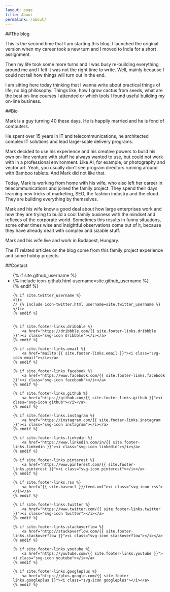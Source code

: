 ```yaml
---
layout: page
title: About
permalink: /about/
---
```


##The blog

This is the second time that I am starting this blog. I launched the original version when my career took a new turn and I moved to India for a short assignment.

Then my life took some more turns and I was busy re-building everything around me and I felt it was not the right time to write. Well, mainly because I could not tell how things will turn out in the end.

I am sitting here today thinking that I wanna write about practical things of life, no big philosophy. Things like, how I grow cactus from seeds, what are the best on-line courses I attended or which tools I found useful building my on-line business.

##Bio

Mark is a guy turning 40 these days.  He is happily married and he is fond of computers.

He spent over 15 years in IT and telecommunications, he architected complex IT solutions and lead large-scale delivery programs.

Mark decided to use his experience and his creative powers to build his own on-line venture with stuff he always wanted to use, but could not work with in a professional environment. Like AI, for example, or photography and vector art. Yeah, you usually don't see program directors running around with Bamboo tablets. And Mark did not like that.

Today, Mark is working from home with his wife, who also left her career in telecommunications and joined the family project. They spend their days learning new tricks of marketing, SEO, the fashion industry and the cloud. They are building everything by themselves.

Mark and his wife know a good deal about how large enterprises work and now they are trying to build a cool family business with the mindset and reflexes of the corporate world. Sometimes this results in funny situations, some other times wise and insightful observations come out of it, because they have already dealt with complex and sizable stuff.

Mark and his wife live and work in Budapest, Hungary.

The IT related articles on the blog come from this family project experience and some hobby projects.

##Contact

<ul class="social-media-list">
    {% if site.github_username %}
    <li>
        {% include icon-github.html username=site.github_username %}
    </li>
    {% endif %}

    {% if site.twitter_username %}
    <li>
    // {% include icon-twitter.html username=site.twitter_username %}
    </li>
    {% endif %}
    
    
    {% if site.footer-links.dribbble %}
        <a href="https://dribbble.com/{{ site.footer-links.dribbble }}"><i class="svg-icon dribbble"></i></a>
    {% endif %}
    
    {% if site.footer-links.email %}
        <a href="mailto:{{ site.footer-links.email }}"><i class="svg-icon email"></i></a>
    {% endif %}

    {% if site.footer-links.facebook %}
        <a href="https://www.facebook.com/{{ site.footer-links.facebook }}"><i class="svg-icon facebook"></i></a>
    {% endif %}

    {% if site.footer-links.github %}
        <a href="https://github.com/{{ site.footer-links.github }}"><i class="svg-icon github"></i></a>
    {% endif %}

    {% if site.footer-links.instagram %}
        <a href="https://instagram.com/{{ site.footer-links.instagram }}"><i class="svg-icon instagram"></i></a>
    {% endif %}

    {% if site.footer-links.linkedin %}
        <a href="https://www.linkedin.com/in/{{ site.footer-links.linkedin }}"><i class="svg-icon linkedin"></i></a>
    {% endif %}

    {% if site.footer-links.pinterest %}
        <a href="https://www.pinterest.com/{{ site.footer-links.pinterest }}"><i class="svg-icon pinterest"></i></a>
    {% endif %}

    {% if site.footer-links.rss %}
        <a href="{{ site.baseurl }}/feed.xml"><i class="svg-icon rss"></i></a>
    {% endif %}

    {% if site.footer-links.twitter %}
        <a href="https://www.twitter.com/{{ site.footer-links.twitter }}"><i class="svg-icon twitter"></i></a>
    {% endif %}

    {% if site.footer-links.stackoverflow %}
        <a href="http://stackoverflow.com/{{ site.footer-links.stackoverflow }}"><i class="svg-icon stackoverflow"></i></a>
    {% endif %}

    {% if site.footer-links.youtube %}
        <a href="https://youtube.com/{{ site.footer-links.youtube }}"><i class="svg-icon youtube"></i></a>
    {% endif %}

    {% if site.footer-links.googleplus %}
        <a href="https://plus.google.com/{{ site.footer-links.googleplus }}"><i class="svg-icon googleplus"></i></a>
    {% endif %}

    
</ul>